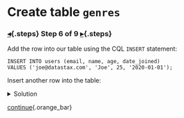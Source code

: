 <div class="top">

# Create table `genres`
### [◂](command:katapod.loadPage?step5){.steps} Step 6 of 9 [▸](command:katapod.loadPage?step7){.steps}
</div>

Add the row into our table using the CQL `INSERT` statement:
```
INSERT INTO users (email, name, age, date_joined) 
VALUES ('joe@datastax.com', 'Joe', 25, '2020-01-01');
```

Insert another row into the table:

<details>
  <summary>Solution</summary> 

```
INSERT INTO users (email, name, age, date_joined) 
VALUES ('jen@datastax.com', 'Jen', 27, '2020-01-01');
```

</details>

[continue](command:katapod.loadPage?step7){.orange_bar}